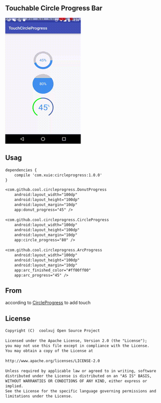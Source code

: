 Touchable Circle Progress Bar
----------

![](screenshot/circleprogress.gif)

Usag
------

```
dependencies {    
    compile 'com.xuie:circleprogress:1.0.0'    
}    
```

```
<com.github.cool.circleprogress.DonutProgress
    android:layout_width="100dp"
    android:layout_height="100dp"
    android:layout_margin="10dp"
    app:donut_progress="45" />

<com.github.cool.circleprogress.CircleProgress
    android:layout_width="100dp"
    android:layout_height="100dp"
    android:layout_margin="10dp"
    app:circle_progress="80" />

<com.github.cool.circleprogress.ArcProgress
    android:layout_width="100dp"
    android:layout_height="100dp"
    android:layout_margin="10dp"
    app:arc_finished_color="#ff00ff00"
    app:arc_progress="45" />
```

From
-------
according to [CircleProgress](https://github.com/lzyzsd/CircleProgress) to add touch

License
-------
```
Copyright (C)  coolxuj Open Source Project

Licensed under the Apache License, Version 2.0 (the "License");
you may not use this file except in compliance with the License.
You may obtain a copy of the License at

http://www.apache.org/licenses/LICENSE-2.0

Unless required by applicable law or agreed to in writing, software
distributed under the License is distributed on an "AS IS" BASIS,
WITHOUT WARRANTIES OR CONDITIONS OF ANY KIND, either express or implied.
See the License for the specific language governing permissions and
limitations under the License.
```